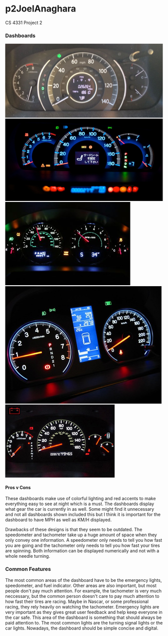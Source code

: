 # p2JoelAnaghara
CS 4331 Project 2

### Dashboards ###
![Dashboard 1](dashboard1.jpg)
![Dashboard 2](dashboard2.jpg)
![Dashboard 3](dashboard3.jpg)
![Dashboard 4](dashboard4.jpg)
![Dashboard 5](dashboard5.jpg)

#### Pros v Cons ####
These dashboards make use of colorful lighting and red accents to make everything easy to see at night which is a must. The dashboards display what gear the car is currently in as well. Some might find it unnecessary and not all dashboards shown included this but I think it is important for the dashboard to have MPH as well as KM/H displayed.

Drawbacks of these designs is that they seem to be outdated. The speedometer and tachometer take up a huge amount of space when they only convey one information. A speedometer only needs to tell you how fast you are going and the tachometer only needs to tell you how fast your tires are spinning. Both information can be displayed numerically and not with a whole needle turning.


### Common Features ###
The most common areas of the dashboard have to be the emergency lights, speedometer, and fuel indicator. Other areas are also important, but most people don't pay much attention. For example, the tachometer is very much neccessary, but the common person doesn't care to pay much attention to how fast their tires are racing. Maybe in Nascar, or some professional racing, they rely heavily on watching the tachometer. Emergency lights are very important as they gives great user feedback and help keep everyone in the car safe. This area of the dashboard is something that should always be paid attention to. The most common lights are the turning signal lights or the car lights. Nowadays, the dashboard should be simple concise and digital. 

